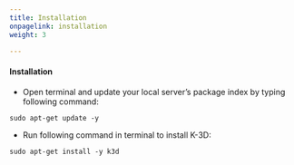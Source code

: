 ```yaml
---
title: Installation
onpagelink: installation
weight: 3

---
```


#### **Installation**

- Open terminal and update your local server’s package index by typing following command:
  
```
sudo apt-get update -y
```

- Run following command in terminal to install K-3D:

```
sudo apt-get install -y k3d
```